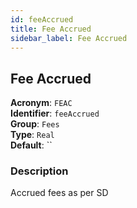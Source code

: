 ```yaml
---
id: feeAccrued
title: Fee Accrued
sidebar_label: Fee Accrued
---
```


## Fee Accrued

**Acronym**: `FEAC`  
**Identifier**: `feeAccrued`  
**Group**: `Fees`  
**Type**: `Real`  
**Default**: ``  

### Description
Accrued fees as per SD
